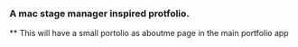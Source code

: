 ### A mac stage manager inspired protfolio.
** This will have a small portolio as aboutme page in the main portfolio app
